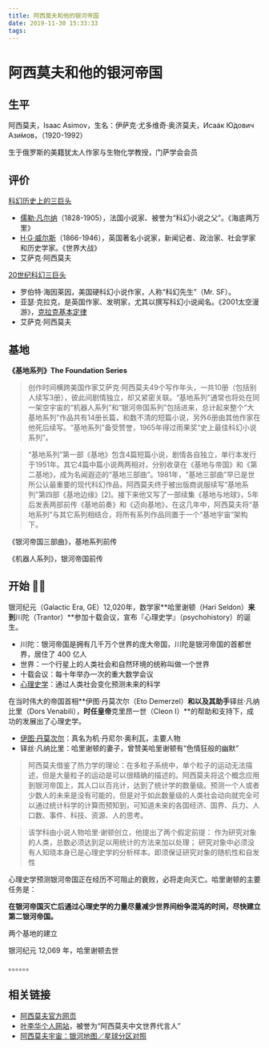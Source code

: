 ```yaml
---
title: 阿西莫夫和他的银河帝国
date: 2019-11-30 15:33:33
tags:
---
```


# 阿西莫夫和他的银河帝国

## 生平

阿西莫夫，Isaac Asimov，生名：伊萨克·尤多维奇·奥济莫夫，Исаáк Ю́дович Ази́мов，（1920-1992）

生于俄罗斯的美籍犹太人作家与生物化学教授，门萨学会会员

## 评价

[科幻历史上的三巨头](https://www.notion.so/35d8c97f84354ed4af0cdaaf73abff8a)

- [儒勒·凡尔纳](https://zh.wikipedia.org/wiki/%E5%84%92%E5%8B%92%C2%B7%E5%87%A1%E5%B0%94%E7%BA%B3)（1828-1905），法国小说家、被誉为“科幻小说之父”。《海底两万里》
- [H·G·威尔斯](https://zh.wikipedia.org/wiki/H%C2%B7G%C2%B7%E5%A8%81%E5%B0%94%E6%96%AF)（1866-1946），英国著名小说家，新闻记者、政治家、社会学家和历史学家。《世界大战》
- 艾萨克·阿西莫夫

[20世纪科幻三巨头](https://www.notion.so/80e3f8c0460941e9b29108252a3fad90)

- 罗伯特·海因莱因，美国硬科幻小说作家，人称“科幻先生”（Mr. SF）。
- 亚瑟·克拉克，是英国作家、发明家，尤其以撰写科幻小说闻名。《2001太空漫游》，[克拉克基本定律](克拉克基本定律)
- 艾萨克·阿西莫夫

## 基地

**《基地系列》The Foundation Series**

> 创作时间横跨美国作家艾萨克·阿西莫夫49个写作年头，一共10册（包括别人续写3册），彼此间剧情独立，却又紧密关联。“基地系列”通常也将处在同一架空宇宙的“机器人系列”和“银河帝国系列”包括进来，总计起来整个“大基地系列”作品共有14册长篇，和数不清的短篇小说，另外6册由其他作家在他死后续写。“基地系列”备受赞誉，1965年得过雨果奖“史上最佳科幻小说系列”。

> “基地系列”第一部《基地》包含4篇短篇小说，剧情各自独立，单行本发行于1951年。其它4篇中篇小说两两相对，分别收录在《基地与帝国》和《第二基地》，成为名闻遐迩的“基地三部曲”。1981年，“基地三部曲”早已是世所公认最重要的现代科幻作品，阿西莫夫终于被出版商说服续写“基地系列”第四部《基地边缘》[2]。接下来他又写了一部续集《基地与地球》，5年后发表两部前传《基地前奏》和《迈向基地》，在这几年中，阿西莫夫将“基地系列”与其它系列相结合，将所有系列作品同置于一个“基地宇宙”架构下。

《银河帝国三部曲》，基地系列前传

《机器人系列》，银河帝国前传

## 开始 🍻️🍻️

银河纪元（Galactic Era, GE）12,020年，数学家**哈里谢顿（Hari Seldon）**来到**川陀（Trantor）**参加十载会议，宣布『心理史学』（psychohistory）的诞生。

- 川陀：银河帝国是拥有几千万个世界的庞大帝国，川陀是银河帝国的首都世界，居住了 400 亿人
- 世界：一个行星上的人类社会和自然环境的统称叫做一个世界
- 十载会议：每十年举办一次的重大数学会议
- [心理史学](https://zh.wikipedia.org/wiki/%E5%BF%83%E7%90%86%E5%8F%B2%E5%AD%B8_(%E9%98%BF%E8%A5%BF%E8%8E%AB%E5%A4%AB))：通过人类社会变化预测未来的科学

在当时伟大的帝国首相**伊图·丹莫次尔（Eto Demerzel）**和以及其助手**铎丝·凡纳比里（Dors Venabili），**时任皇帝**克里昂一世（Cleon I）**的帮助和支持下，成功的发展出了心理史学。

- [伊图·丹莫次尔](https://en.wikipedia.org/wiki/R._Daneel_Olivaw)：真名为机·丹尼尔·奥利瓦，主要人物
- 铎丝·凡纳比里：哈里谢顿的妻子，曾赞美哈里谢顿有“色情狂般的幽默”

> 阿西莫夫借鉴了热力学的理论：在多粒子系统中，单个粒子的运动无法描述，但是大量粒子的运动是可以很精确的描述的。阿西莫夫将这个概念应用到银河帝国上，其人口以百兆计，达到了统计学的数量级。预测一个人或者少数人的未来是没有可能的，但是对于如此数量级的人类社会动向就完全可以通过统计科学的计算而预知到，可知道未来的各国经济、国界、兵力、人口数、事件、科技、资源、人的思考。

> 该学科由小说人物哈里·谢顿创立，他提出了两个假定前提：
作为研究对象的人类，总数必须达到足以用统计的方法来加以处理；
研究对象中必须没有人知晓本身已是心理史学的分析样本。即须保证研究对象的随机性和自发性

心理史学预测银河帝国正在经历不可阻止的衰败，必将走向灭亡。哈里谢顿的主要任务是：

**在银河帝国灭亡后通过心理史学的力量尽量减少世界间纷争混沌的时间，尽快建立第二银河帝国。**

两个基地的建立

银河纪元 12,069 年，哈里谢顿去世

。。。。。。

## 相关链接

- [阿西莫夫官方网页](http://www.asimovonline.com/asimov_home_page.html)
- [叶李华个人网站](http://yehleehwa.net/)，被誉为“阿西莫夫中文世界代言人”
- [阿西莫夫宇宙：银河地图／星球分区对照](https://sites.google.com/site/scisfmadhouse/science-fiction/sf-writer/Isaac-Asimov/galaxy-map)